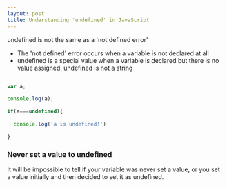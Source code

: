 ```yaml
---
layout: post
title: Understanding 'undefined' in JavaScript
---
```


undefined is not the same as a 'not defined error'
 - The 'not defined' error occurs when a variable is not declared at all
 - undefined is a special value when a variable is declared but there is no value assigned. undefined is not a string

```js

var a;

console.log(a);

if(a===undefined){
  
  console.log('a is undefined!')

}

```

### Never set a value to undefined

It will be impossible to tell if your variable was never set a value, or you set a value initially and then decided to set it as undefined.
